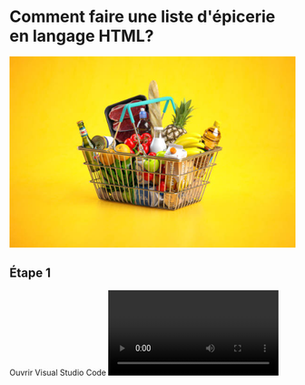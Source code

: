 # Comment faire une liste d'épicerie en langage HTML?
![photo panier épicerie](medias/panier_legumes.jpg)
## Étape 1
Ouvrir Visual Studio Code
![tuto_etp_1](medias/2021_11_16_22_52_08.mp4)
